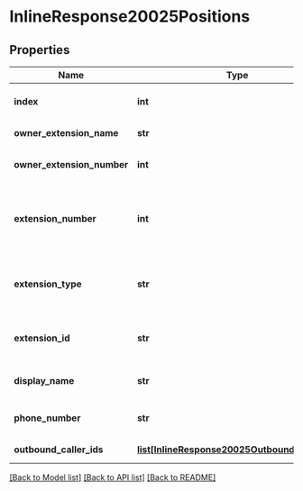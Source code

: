 # InlineResponse20025Positions

## Properties
Name | Type | Description | Notes
------------ | ------------- | ------------- | -------------
**index** | **int** | The order of the device line key. | [optional] 
**owner_extension_name** | **str** | Port owner name. | [optional] 
**owner_extension_number** | **int** | Port owner extension number. | [optional] 
**extension_number** | **int** | Extension number of the Zoom Phone used by the &#x60;user&#x60; or &#x60;commonArea&#x60;. | [optional] 
**extension_type** | **str** | Type of the assignee. Available only if the device is assigned. | [optional] 
**extension_id** | **str** | Extension ID of the &#x60;user&#x60; or &#x60;common area&#x60;. | [optional] 
**display_name** | **str** | Display name of the user or common area. | [optional] 
**phone_number** | **str** | The phone number in E164 format. | [optional] 
**outbound_caller_ids** | [**list[InlineResponse20025OutboundCallerIds]**](InlineResponse20025OutboundCallerIds.md) | Outbound caller ids. | [optional] 

[[Back to Model list]](../README.md#documentation-for-models) [[Back to API list]](../README.md#documentation-for-api-endpoints) [[Back to README]](../README.md)

